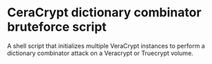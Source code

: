 # CeraCrypt dictionary combinator bruteforce script
A shell script that initializes multiple VeraCrypt instances to perform a dictionary combinator attack on a Veracrypt or Truecrypt volume.

